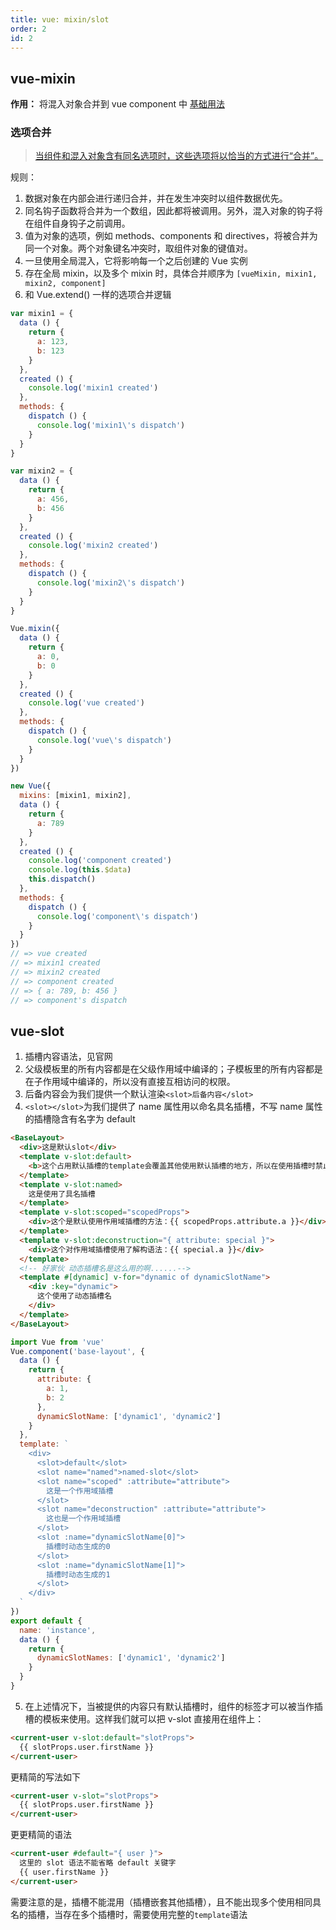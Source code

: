 ```yaml
---
title: vue: mixin/slot
order: 2
id: 2
---
```


## vue-mixin
**作用：** 将混入对象合并到 vue component 中
[基础用法](https://cn.vuejs.org/v2/guide/mixins.html#%E5%9F%BA%E7%A1%80)
### 选项合并
> [当组件和混入对象含有同名选项时，这些选项将以恰当的方式进行“合并”。](https://cn.vuejs.org/v2/guide/mixins.html#%E9%80%89%E9%A1%B9%E5%90%88%E5%B9%B6)

规则：
1. 数据对象在内部会进行递归合并，并在发生冲突时以组件数据优先。
2. 同名钩子函数将合并为一个数组，因此都将被调用。另外，混入对象的钩子将在组件自身钩子之前调用。
3. 值为对象的选项，例如 methods、components 和 directives，将被合并为同一个对象。两个对象键名冲突时，取组件对象的键值对。
4. 一旦使用全局混入，它将影响每一个之后创建的 Vue 实例
5. 存在全局 mixin，以及多个 mixin 时，具体合并顺序为 ```[vueMixin, mixin1, mixin2, component]```
6. 和 Vue.extend() 一样的选项合并逻辑
```js
var mixin1 = {
  data () {
    return {
      a: 123,
      b: 123
    }
  },
  created () {
    console.log('mixin1 created')
  },
  methods: {
    dispatch () {
      console.log('mixin1\'s dispatch')
    }
  }
}

var mixin2 = {
  data () {
    return {
      a: 456,
      b: 456
    }
  },
  created () {
    console.log('mixin2 created')
  },
  methods: {
    dispatch () {
      console.log('mixin2\'s dispatch')
    }
  }
}

Vue.mixin({
  data () {
    return {
      a: 0,
      b: 0
    }
  },
  created () {
    console.log('vue created')
  },
  methods: {
    dispatch () {
      console.log('vue\'s dispatch')
    }
  }
})

new Vue({
  mixins: [mixin1, mixin2],
  data () {
    return {
      a: 789
    }
  },
  created () {
    console.log('component created')
    console.log(this.$data)
    this.dispatch()
  },
  methods: {
    dispatch () {
      console.log('component\'s dispatch')
    }
  }
})
// => vue created
// => mixin1 created
// => mixin2 created
// => component created
// => { a: 789, b: 456 }
// => component's dispatch
```

## vue-slot
1. 插槽内容语法，见官网
2. 父级模板里的所有内容都是在父级作用域中编译的；子模板里的所有内容都是在子作用域中编译的，所以没有直接互相访问的权限。
3. 后备内容会为我们提供一个默认渲染```<slot>后备内容</slot>```
4. ```<slot></slot>```为我们提供了 name 属性用以命名具名插槽，不写 name 属性的插槽隐含有名字为 default
```html
<BaseLayout>
  <div>这是默认slot</div>
  <template v-slot:default>
    <b>这个占用默认插槽的template会覆盖其他使用默认插槽的地方，所以在使用插槽时禁止多次占用同一个插槽是</b>
  </template>
  <template v-slot:named>
    这是使用了具名插槽
  </template>
  <template v-slot:scoped="scopedProps">
    <div>这个是默认使用作用域插槽的方法：{{ scopedProps.attribute.a }}</div>
  </template>
  <template v-slot:deconstruction="{ attribute: special }">
    <div>这个对作用域插槽使用了解构语法：{{ special.a }}</div>
  </template>
  <!-- 好家伙 动态插槽名是这么用的啊......-->
  <template #[dynamic] v-for="dynamic of dynamicSlotName">
    <div :key="dynamic">
      这个使用了动态插槽名
    </div>
  </template>
</BaseLayout>
```
```js
import Vue from 'vue'
Vue.component('base-layout', {
  data () {
    return {
      attribute: {
        a: 1,
        b: 2
      },
      dynamicSlotName: ['dynamic1', 'dynamic2']
    }
  },
  template: `
    <div>
      <slot>default</slot>
      <slot name="named">named-slot</slot>
      <slot name="scoped" :attribute="attribute">
        这是一个作用域插槽
      </slot>
      <slot name="deconstruction" :attribute="attribute">
        这也是一个作用域插槽
      </slot>
      <slot :name="dynamicSlotName[0]">
        插槽时动态生成的0
      </slot>
      <slot :name="dynamicSlotName[1]">
        插槽时动态生成的1
      </slot>
    </div>
  `
})
export default {
  name: 'instance',
  data () {
    return {
      dynamicSlotNames: ['dynamic1', 'dynamic2']
    }
  }
}
```
5. 在上述情况下，当被提供的内容只有默认插槽时，组件的标签才可以被当作插槽的模板来使用。这样我们就可以把 v-slot 直接用在组件上：
```html
<current-user v-slot:default="slotProps">
  {{ slotProps.user.firstName }}
</current-user>
```
更精简的写法如下
```html
<current-user v-slot="slotProps">
  {{ slotProps.user.firstName }}
</current-user>
```
更更精简的语法
```html
<current-user #default="{ user }">
  这里的 slot 语法不能省略 default 关键字
  {{ user.firstName }}
</current-user>
```
需要注意的是，插槽不能混用（插槽嵌套其他插槽），且不能出现多个使用相同具名的插槽，当存在多个插槽时，需要使用完整的```template```语法
